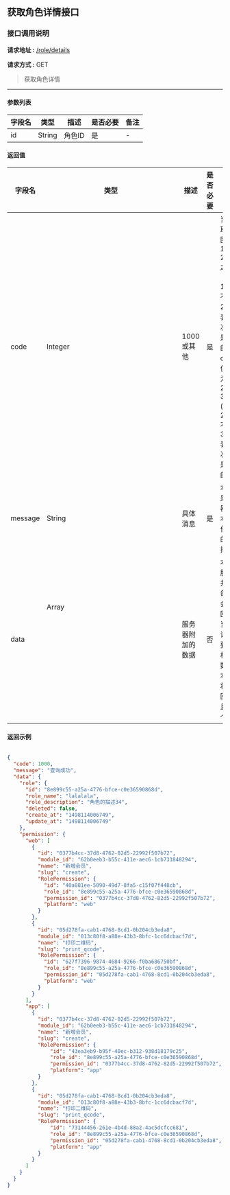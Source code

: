 ## 获取角色详情接口

### 接口调用说明

__请求地址 :__ [/role/details](#)

__请求方式 :__ GET

> 获取角色详情

--------------------------------------

#### 参数列表

|字段名|类型|描述|是否必要|备注|
|-|-|-|-|-|
|id|String|角色ID|是|-|

#### 返回值

|字段名|类型|描述|是否必要|备注|
|-|-|-|-|-|
|code|Integer|1000 或其他|是|当code取值范围为 1000 - 2000 之间时（包含1000, 不包含2000）表示此次操作是成功的。当code取值范围为 2000 - 3000 (包含2000, 不包含3000)表示此次操作是失败的|
|message|String|具体消息|是|本字段是服务器对于本次操作结果的消息描述|
|data|Array<Object>|服务器附加的数据|否|本字段服务器并不是每次都会返回，大当每次请求需要返回相应的数据时本字段将会返回，并且是一个数组|


#### 返回示例

```json

{
  "code": 1000,
  "message": "查询成功",
  "data": {
    "role": {
      "id": "8e899c55-a25a-4776-bfce-c0e36590868d",
      "role_name": "lalalala",
      "role_description": "角色的描述34",
      "deleted": false,
      "create_at": "1498114006749",
      "update_at": "1498114006749"
    },
    "permission": {
      "web": [
        {
          "id": "0377b4cc-37d8-4762-82d5-22992f507b72",
          "module_id": "62b0eeb3-b55c-411e-aec6-1cb731848294",
          "name": "新增会员",
          "slug": "create",
          "RolePermission": {
            "id": "40a881ee-5090-49d7-8fa5-c15f07f448cb",
            "role_id": "8e899c55-a25a-4776-bfce-c0e36590868d",
            "permission_id": "0377b4cc-37d8-4762-82d5-22992f507b72",
            "platform": "web"
          }
        },
        {
          "id": "05d278fa-cab1-4768-8cd1-0b204cb3eda8",
          "module_id": "013c80f8-a88e-43b3-8bfc-1cc6dcbacf7d",
          "name": "打印二维码",
          "slug": "print_qcode",
          "RolePermission": {
            "id": "627f7396-9874-4684-9266-f0ba686750bf",
            "role_id": "8e899c55-a25a-4776-bfce-c0e36590868d",
            "permission_id": "05d278fa-cab1-4768-8cd1-0b204cb3eda8",
            "platform": "web"
          }
        }
      ],
      "app": [
        {
          "id": "0377b4cc-37d8-4762-82d5-22992f507b72",
          "module_id": "62b0eeb3-b55c-411e-aec6-1cb731848294",
          "name": "新增会员",
          "slug": "create",
          "RolePermission": {
              "id": "43ea3eb9-b95f-40ec-b312-938d18179c25",
              "role_id": "8e899c55-a25a-4776-bfce-c0e36590868d",
              "permission_id": "0377b4cc-37d8-4762-82d5-22992f507b72",
              "platform": "app"
          }
        },
        {
          "id": "05d278fa-cab1-4768-8cd1-0b204cb3eda8",
          "module_id": "013c80f8-a88e-43b3-8bfc-1cc6dcbacf7d",
          "name": "打印二维码",
          "slug": "print_qcode",
          "RolePermission": {
              "id": "73144456-261e-4b4d-88a2-4ac5dcfcc681",
              "role_id": "8e899c55-a25a-4776-bfce-c0e36590868d",
              "permission_id": "05d278fa-cab1-4768-8cd1-0b204cb3eda8",
              "platform": "app"
          }
        }
      ]
    }
  }
}

```

